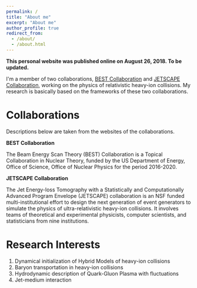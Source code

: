 ```yaml
---
permalink: /
title: "About me"
excerpt: "About me"
author_profile: true
redirect_from: 
  - /about/
  - /about.html
---
```


**This personal website was published online on August 26, 2018. To be updated.**

I'm a member of two collaborations, [BEST Collaboration](https://www.bnl.gov/physics/best/) and [JETSCAPE Collaboration](http://jetscape.wayne.edu/), working on the physics of relativistic heavy-ion collisions. My research is basically based on the frameworks of these two collaborations. 

Collaborations
======

Descriptions below are taken from the websites of the collaborations.

**BEST Collaboration**

The Beam Energy Scan Theory (BEST) Collaboration is a Topical Collaboration in Nuclear Theory, funded by the US Department of Energy, Office of Science, Office of Nuclear Physics for the period 2016-2020.


**JETSCAPE Collaboration**

The Jet Energy-loss Tomography with a Statistically and Computationally Advanced Program Envelope (JETSCAPE) collaboration is an NSF funded multi-institutional effort to design the next generation of event generators to simulate the physics of ultra-relativistic heavy-ion collisions. It involves teams of theoretical and experimental physicists, computer scientists, and statisticians from nine institutions.


Research Interests
======
1. Dynamical initialization of Hybrid Models of heavy-ion collisions
1. Baryon transportation in heavy-ion collisions
1. Hydrodynamic description of Quark-Gluon Plasma with fluctuations
1. Jet-medium interaction

